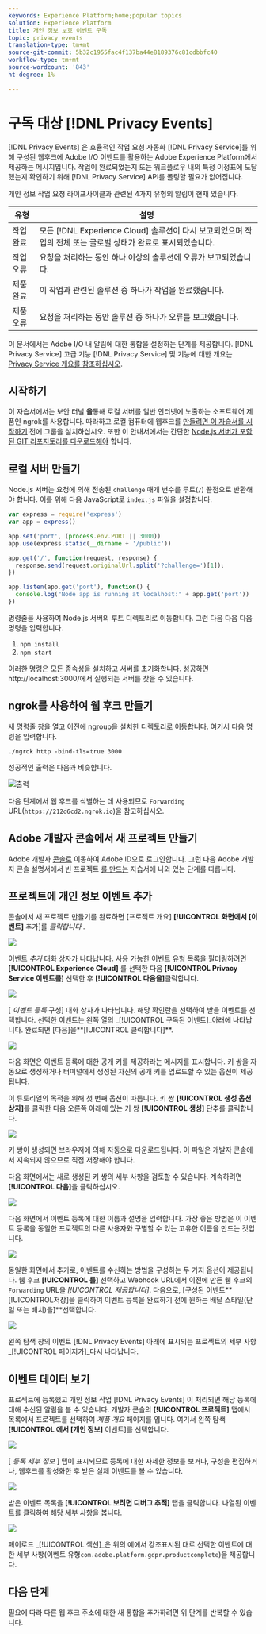 ```yaml
---
keywords: Experience Platform;home;popular topics
solution: Experience Platform
title: 개인 정보 보호 이벤트 구독
topic: privacy events
translation-type: tm+mt
source-git-commit: 5b32c1955fac4f137ba44e8189376c81cdbbfc40
workflow-type: tm+mt
source-wordcount: '843'
ht-degree: 1%

---
```



# 구독 대상 [!DNL Privacy Events]

[!DNL Privacy Events] 은 효율적인 작업 요청 자동화 [!DNL Privacy Service]를 위해 구성된 웹후크에 Adobe I/O 이벤트를 활용하는 Adobe Experience Platform에서 제공하는 메시지입니다. 작업이 완료되었는지 또는 워크플로우 내의 특정 이정표에 도달했는지 확인하기 위해 [!DNL Privacy Service] API를 폴링할 필요가 없어집니다.

개인 정보 작업 요청 라이프사이클과 관련된 4가지 유형의 알림이 현재 있습니다.

| 유형 | 설명 |
--- | ---
| 작업 완료 | 모든 [!DNL Experience Cloud] 솔루션이 다시 보고되었으며 작업의 전체 또는 글로벌 상태가 완료로 표시되었습니다. |
| 작업 오류 | 요청을 처리하는 동안 하나 이상의 솔루션에 오류가 보고되었습니다. |
| 제품 완료 | 이 작업과 관련된 솔루션 중 하나가 작업을 완료했습니다. |
| 제품 오류 | 요청을 처리하는 동안 솔루션 중 하나가 오류를 보고했습니다. |

이 문서에서는 Adobe I/O 내 알림에 대한 통합을 설정하는 단계를 제공합니다. [!DNL Privacy Service] 고급 기능 [!DNL Privacy Service] 및 기능에 대한 개요는 [Privacy Service 개요를 참조하십시오](home.md).

## 시작하기

이 자습서에서는 보안 터널 **을**&#x200B;통해 로컬 서버를 일반 인터넷에 노출하는 소프트웨어 제품인 ngrok를 사용합니다. 따라하고 로컬 컴퓨터에 웹후크를 [만들려면 이 자습서를 시작하기](https://ngrok.com/download) 전에 그룹을 설치하십시오. 또한 이 안내서에서는 간단한 [Node.js 서버가 포함된 GIT 리포지토리를 다운로드해야](https://nodejs.org/) 합니다.

## 로컬 서버 만들기

Node.js 서버는 요청에 의해 전송된 `challenge` 매개 변수를 루트(`/`) 끝점으로 반환해야 합니다. 이를 위해 다음 JavaScript로 `index.js` 파일을 설정합니다.

```js
var express = require('express')
var app = express()

app.set('port', (process.env.PORT || 3000))
app.use(express.static(__dirname + '/public'))

app.get('/', function(request, response) {
  response.send(request.originalUrl.split('?challenge=')[1]);
})

app.listen(app.get('port'), function() {
  console.log("Node app is running at localhost:" + app.get('port'))
})
```

명령줄을 사용하여 Node.js 서버의 루트 디렉토리로 이동합니다. 그런 다음 다음 다음 명령을 입력합니다.

1. `npm install`
1. `npm start`

이러한 명령은 모든 종속성을 설치하고 서버를 초기화합니다. 성공하면 http://localhost:3000/에서 실행되는 서버를 찾을 수 있습니다.

## ngrok를 사용하여 웹 후크 만들기

새 명령줄 창을 열고 이전에 ngroup을 설치한 디렉토리로 이동합니다. 여기서 다음 명령을 입력합니다.

```shell
./ngrok http -bind-tls=true 3000
```

성공적인 출력은 다음과 비슷합니다.

![출력](images/privacy-events/ngrok-output.png)

다음 단계에서 웹 후크를 식별하는 데 사용되므로 `Forwarding` URL(`https://212d6cd2.ngrok.io`)을 참고하십시오.

## Adobe 개발자 콘솔에서 새 프로젝트 만들기

Adobe 개발자 [콘솔로](https://www.adobe.com/go/devs_console_ui) 이동하여 Adobe ID으로 로그인합니다. 그런 다음 Adobe 개발자 콘솔 설명서에서 빈 프로젝트 [를 만드는](https://www.adobe.io/apis/experienceplatform/console/docs.html#!AdobeDocs/adobeio-console/master/projects-empty.md) 자습서에 나와 있는 단계를 따릅니다.

## 프로젝트에 개인 정보 이벤트 추가

콘솔에서 새 프로젝트 만들기를 완료하면 [프로젝트 개요] **[!UICONTROL 화면에서 [이벤트]** 추가]를 _클릭합니다_ .

![](./images/privacy-events/add-event-button.png)

이벤트 _추가_ 대화 상자가 나타납니다. 사용 가능한 이벤트 유형 목록을 필터링하려면 **[!UICONTROL Experience Cloud]** 를 선택한 다음 **[!UICONTROL Privacy Service 이벤트를]** 선택한 후 **[!UICONTROL 다음을]**&#x200B;클릭합니다.

![](./images/privacy-events/add-privacy-events.png)

[ _이벤트 등록_ 구성] 대화 상자가 나타납니다. 해당 확인란을 선택하여 받을 이벤트를 선택합니다. 선택한 이벤트는 왼쪽 열의 _[!UICONTROL 구독된 이벤트]_아래에 나타납니다. 완료되면 [다음]을**[!UICONTROL &#x200B;클릭합니다&#x200B;]**.

![](./images/privacy-events/choose-subscriptions.png)

다음 화면은 이벤트 등록에 대한 공개 키를 제공하라는 메시지를 표시합니다. 키 쌍을 자동으로 생성하거나 터미널에서 생성된 자신의 공개 키를 업로드할 수 있는 옵션이 제공됩니다.

이 튜토리얼의 목적을 위해 첫 번째 옵션이 따릅니다. 키 쌍 **[!UICONTROL 생성 옵션 상자]**&#x200B;를 클릭한 다음 오른쪽 아래에 있는 키 쌍 **[!UICONTROL 생성]** 단추를 클릭합니다.

![](./images/privacy-events/generate-key-value.png)

키 쌍이 생성되면 브라우저에 의해 자동으로 다운로드됩니다. 이 파일은 개발자 콘솔에서 지속되지 않으므로 직접 저장해야 합니다.

다음 화면에서는 새로 생성된 키 쌍의 세부 사항을 검토할 수 있습니다. 계속하려면 **[!UICONTROL 다음]**&#x200B;을 클릭하십시오.

![](./images/privacy-events/keypair-generated.png)

다음 화면에서 이벤트 등록에 대한 이름과 설명을 입력합니다. 가장 좋은 방법은 이 이벤트 등록을 동일한 프로젝트의 다른 사용자와 구별할 수 있는 고유한 이름을 만드는 것입니다.

![](./images/privacy-events/event-details.png)

동일한 화면에서 추가로, 이벤트를 수신하는 방법을 구성하는 두 가지 옵션이 제공됩니다. 웹 후크 **[!UICONTROL 를]** 선택하고 Webhook URL에서 이전에 만든 웹 후크의 `Forwarding` URL을 _[!UICONTROL 제공합니다]_. 다음으로, [구성된 이벤트**[!UICONTROL &#x200B;저장]을 클릭하여 이벤트 등록을 완료하기 전에 원하는 배달 스타일(단일 또는 배치)을&#x200B;]**선택합니다.

![](./images/privacy-events/webhook-details.png)

왼쪽 탐색 창의 이벤트 [!DNL Privacy Events] 아래에 표시되는 프로젝트의 세부 사항 _[!UICONTROL 페이지가]_다시 나타납니다.

## 이벤트 데이터 보기

프로젝트에 등록했고 개인 정보 작업 [!DNL Privacy Events] 이 처리되면 해당 등록에 대해 수신된 알림을 볼 수 있습니다. 개발자 콘솔의 **[!UICONTROL 프로젝트]** 탭에서 목록에서 프로젝트를 선택하여 _제품 개요_ 페이지를 엽니다. 여기서 왼쪽 탐색 **[!UICONTROL 에서 [개인 정보]** 이벤트]를 선택합니다.

![](./images/privacy-events/events-left-nav.png)

[ _등록 세부 정보_ ] 탭이 표시되므로 등록에 대한 자세한 정보를 보거나, 구성을 편집하거나, 웹후크를 활성화한 후 받은 실제 이벤트를 볼 수 있습니다.

![](./images/privacy-events/registration-details.png)

받은 이벤트 목록을 **[!UICONTROL 보려면 디버그 추적]** 탭을 클릭합니다. 나열된 이벤트를 클릭하여 해당 세부 사항을 봅니다.

![](images/privacy-events/debug-tracing.png)

페이로드 _[!UICONTROL 섹션]_은 위의 예에서 강조표시된 대로 선택한 이벤트에 대한 세부 사항(이벤트 유형`com.adobe.platform.gdpr.productcomplete`)을 제공합니다.

## 다음 단계

필요에 따라 다른 웹 후크 주소에 대한 새 통합을 추가하려면 위 단계를 반복할 수 있습니다.